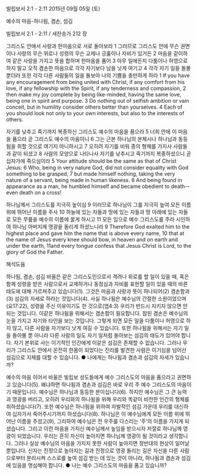 빌립보서 2:1 - 2:11 
2015년 09월 05일 (토)

예수의 마음-하나됨, 겸손, 섬김



빌립보서 2:1 - 2:11 / 새찬송가 212 장


그리스도 안에서 사랑과 한마음으로 서로 돌아보라
1 그러므로 그리스도 안에 무슨 권면이나 사랑의 무슨 위로나 성령의 무슨 교제나 긍휼이나 자비가 있거든 2 마음을 같이하여 같은 사랑을 가지고 뜻을 합하며 한마음을 품어 3 아무 일에든지 다툼이나 허영으로 하지 말고 오직 겸손한 마음으로 각각 자기보다 남을 낫게 여기고 4 각각 자기 일을 돌볼뿐더러 또한 각각 다른 사람들의 일을 돌보아 나의 기쁨을 충만하게 하라 
1 If you have any encouragement from being united with Christ, if any comfort from his love, if any fellowship with the Spirit, if any tenderness and compassion, 
2 then make my joy complete by being like-minded, having the same love, being one in spirit and purpose. 3 Do nothing out of selfish ambition or vain conceit, but in humility consider others better than yourselves. 4 Each of you should look not only to your own interests, but also to the interests of others. 

자기를 낮추고 죽기까지 복종하신 그리스도 예수의 마음을 품으라
5 너희 안에 이 마음을 품으라 곧 그리스도 예수의 마음이니 6 그는 근본 하나님의 본체시나 하나님과 동등됨을 취할 것으로 여기지 아니하시고 7 오히려 자기를 비워 종의 형체를 가지사 사람들과 같이 되셨고 8 사람의 모양으로 나타나사 자기를 낮추시고 죽기까지 복종하셨으니 곧 십자가에 죽으심이라 
5 Your attitude should be the same as that of Christ Jesus: 6 Who, being in very nature God, did not consider equality with God something to be grasped, 7 but made himself nothing, taking the very nature of a servant, being made in human likeness. 8 And being found in appearance as a man, he humbled himself and became obedient to death-- even death on a cross! 

하나님께서 그리스도를 지극히 높이심
9 이러므로 하나님이 그를 지극히 높여 모든 이름 위에 뛰어난 이름을 주사 10 하늘에 있는 자들과 땅에 있는 자들과 땅 아래에 있는 자들로 모든 무릎을 예수의 이름에 꿇게 하시고 11 모든 입으로 예수 그리스도를 주라 시인하여 하나님 아버지께 영광을 돌리게 하셨느니라
9 Therefore God exalted him to the highest place and gave him the name that is above every name, 10 that at the name of Jesus every knee should bow, in heaven and on earth and under the earth, 11and every tongue confess that Jesus Christ is Lord, to the glory of God the Father.

해석도움





하나됨, 겸손, 섬김
바울은 같은 그리스도인으로서 격려나 위로를 할 일이 있을 때, 혹은 함께 성령을 받은 사람으로서 교제하거나 동정심과 자비를 표현할 일이 있을 때의 바른 태도에 대해 가르쳐주고 있습니다(1). 그것은 마음과 사랑과 뜻이 하나되어(2) 겸손함과(3) 섬김의 자세로 하라는 것입니다(4). 사실 하나됨은 예수님의 간절한 소원이었으며(요17:22), 성령을 주신 이유이기도 한 것으로(엡4:3) 우리가 반드시 지키지 않으면 안 되는 것입니다. 이같은 하나됨을 위해서는 겸손함이 필요합니다. 참된 겸손은 예수님의 눈을 가지고 자기와 타인을 보는 것입니다. 그렇게 되면 모든 일을 다툼이나 허영으로 하지 않고, 다른 사람을 자기보다 낫게 여길 수 있습니다. 또한 하나됨을 위해서는 자기 일을 돌아볼 뿐 아니라 다른 사람의 일도 자기 일처럼 돌아보는 섬김의 태도가 있어야 합니다. 자기 본위로 사는 이기적인 인간에게 이같은 섬김은 존재할 수 없습니다. 그러나 우리가 그리스도 안에서 온전히 한몸이 되었다는 진리를 발견한 사람은 이기심을 넘어선 섬김으로 지체를 대할 수 있습니다.
● 나에게는 하나됨과 겸손과 섬김의 자세가 있습니까? 

예수의 마음
이어서 바울은 빌립보 성도들에게 예수 그리스도의 마음을 품으라고 권면하고 있습니다(5). 왜냐하면 하나됨과 겸손과 섬김은 바로 우리 주 예수 그리스도의 마음이기 때문입니다. 예수님은 하나님과 동등한 분이십니다(6). 하지만 예수님은 그 큰 능력과 영광을 버리고, 오히려 우리와의 하나됨을 위해 우리와 똑같이 비천한 인간의 형체를 취하셨습니다(7). 또한 예수님은 하나됨을 위하여 자발적인 섬김 가운데 우리를 대신하여 십자가서 죽어주시기까지 하셨습니다(8). 하나님은 이 예수님에게 모든 이름 위에 뛰어난 이름을 주셨고(9), 그리하여 예수님은 전 우주를 다스리는 ‘주’의 이름을 가지게 되셨습니다. 그리고 이런 마음을 가지신 예수님께서 높임을 받으시자 저절로 하나님께 영광이 되었습니다. 우리는 흔히 자신이 높아지면 하나님께 영광이 될 것이라고 생각합니다. 그러나 실상 예수님의 마음을 가지지 못한 사람이 높아지면 정반대의 현상이 일어날 뿐입니다.
신자는 진정으로 높아지는 길과 진정으로 영광 돌리는 길은 자신을 다른 사람으로부터 분리시켜 스스로를 높여 섬김 받는 데 있는 것이 아니라, 하나됨과 겸손과 섬김에 있음을 명심해야 합니다. 
● 나는 예수 그리스도의 마음을 품고 있습니까?